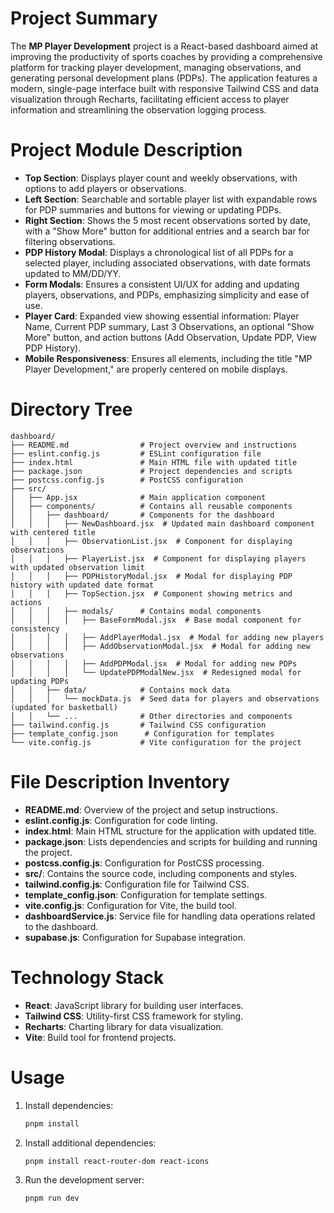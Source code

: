 # Project Summary
The **MP Player Development** project is a React-based dashboard aimed at improving the productivity of sports coaches by providing a comprehensive platform for tracking player development, managing observations, and generating personal development plans (PDPs). The application features a modern, single-page interface built with responsive Tailwind CSS and data visualization through Recharts, facilitating efficient access to player information and streamlining the observation logging process.

# Project Module Description
- **Top Section**: Displays player count and weekly observations, with options to add players or observations.
- **Left Section**: Searchable and sortable player list with expandable rows for PDP summaries and buttons for viewing or updating PDPs.
- **Right Section**: Shows the 5 most recent observations sorted by date, with a "Show More" button for additional entries and a search bar for filtering observations.
- **PDP History Modal**: Displays a chronological list of all PDPs for a selected player, including associated observations, with date formats updated to MM/DD/YY.
- **Form Modals**: Ensures a consistent UI/UX for adding and updating players, observations, and PDPs, emphasizing simplicity and ease of use.
- **Player Card**: Expanded view showing essential information: Player Name, Current PDP summary, Last 3 Observations, an optional "Show More" button, and action buttons (Add Observation, Update PDP, View PDP History).
- **Mobile Responsiveness**: Ensures all elements, including the title "MP Player Development," are properly centered on mobile displays.

# Directory Tree
```
dashboard/
├── README.md                # Project overview and instructions
├── eslint.config.js         # ESLint configuration file
├── index.html               # Main HTML file with updated title
├── package.json             # Project dependencies and scripts
├── postcss.config.js        # PostCSS configuration
├── src/
│   ├── App.jsx              # Main application component
│   ├── components/          # Contains all reusable components
│   │   ├── dashboard/       # Components for the dashboard
│   │   │   ├── NewDashboard.jsx  # Updated main dashboard component with centered title
│   │   │   ├── ObservationList.jsx  # Component for displaying observations
│   │   │   ├── PlayerList.jsx  # Component for displaying players with updated observation limit
│   │   │   ├── PDPHistoryModal.jsx  # Modal for displaying PDP history with updated date format
│   │   │   ├── TopSection.jsx  # Component showing metrics and actions
│   │   │   ├── modals/      # Contains modal components
│   │   │   │   ├── BaseFormModal.jsx  # Base modal component for consistency
│   │   │   │   ├── AddPlayerModal.jsx  # Modal for adding new players
│   │   │   │   ├── AddObservationModal.jsx  # Modal for adding new observations
│   │   │   │   ├── AddPDPModal.jsx  # Modal for adding new PDPs
│   │   │   │   └── UpdatePDPModalNew.jsx  # Redesigned modal for updating PDPs
│   │   ├── data/            # Contains mock data
│   │   │   └── mockData.js  # Seed data for players and observations (updated for basketball)
│   │   └── ...              # Other directories and components
├── tailwind.config.js       # Tailwind CSS configuration
├── template_config.json      # Configuration for templates
└── vite.config.js           # Vite configuration for the project
```

# File Description Inventory
- **README.md**: Overview of the project and setup instructions.
- **eslint.config.js**: Configuration for code linting.
- **index.html**: Main HTML structure for the application with updated title.
- **package.json**: Lists dependencies and scripts for building and running the project.
- **postcss.config.js**: Configuration for PostCSS processing.
- **src/**: Contains the source code, including components and styles.
- **tailwind.config.js**: Configuration file for Tailwind CSS.
- **template_config.json**: Configuration for template settings.
- **vite.config.js**: Configuration for Vite, the build tool.
- **dashboardService.js**: Service file for handling data operations related to the dashboard.
- **supabase.js**: Configuration for Supabase integration.

# Technology Stack
- **React**: JavaScript library for building user interfaces.
- **Tailwind CSS**: Utility-first CSS framework for styling.
- **Recharts**: Charting library for data visualization.
- **Vite**: Build tool for frontend projects.

# Usage
1. Install dependencies: 
   ```bash
   pnpm install
   ```
2. Install additional dependencies:
   ```bash
   pnpm install react-router-dom react-icons
   ```
3. Run the development server:
   ```bash
   pnpm run dev
   ```
